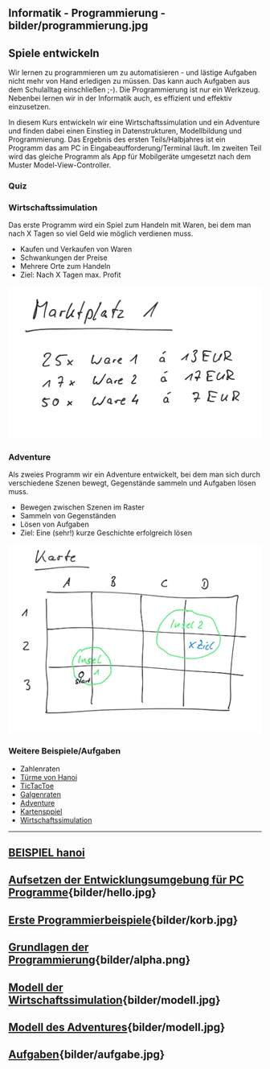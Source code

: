 
Informatik - Programmierung - bilder/programmierung.jpg
---
## Spiele entwickeln

Wir lernen zu programmieren um zu automatisieren - und lästige Aufgaben nicht mehr von Hand erledigen zu müssen. Das kann auch Aufgaben aus dem Schulalltag einschließen ;-). Die Programmierung ist nur ein Werkzeug. Nebenbei lernen wir in der Informatik auch, es effizient und effektiv einzusetzen.

In diesem Kurs entwickeln wir eine Wirtschaftssimulation und ein Adventure und finden dabei einen Einstieg in Datenstrukturen, Modellbildung und Programmierung. Das Ergebnis des ersten Teils/Halbjahres ist ein Programm das am PC in Eingabeaufforderung/Terminal läuft. Im zweiten Teil wird das gleiche Programm als App für Mobilgeräte umgesetzt nach dem Muster Model-View-Controller.

### Quiz


### Wirtschaftssimulation

Das erste Programm wird ein Spiel zum Handeln mit Waren, bei dem man nach X Tagen so viel Geld wie möglich verdienen muss.

* Kaufen und Verkaufen von Waren
* Schwankungen der Preise
* Mehrere Orte zum Handeln
* Ziel: Nach X Tagen max. Profit

![Marktplatz](bilder/marktplatz.jpg)

### Adventure

Als zweies Programm wir ein Adventure entwickelt, bei dem man sich durch verschiedene Szenen bewegt, Gegenstände sammeln und Aufgaben lösen muss.

* Bewegen zwischen Szenen im Raster
* Sammeln von Gegenständen
* Lösen von Aufgaben
* Ziel: Eine (sehr!) kurze Geschichte erfolgreich lösen

![Karte](bilder/karte.jpg)

### Weitere Beispiele/Aufgaben

* Zahlenraten
* [Türme von Hanoi](https://github.com/axel-klinger/groovy-hanoi)
* [TicTacToe](https://github.com/axel-klinger/groovy-tictactoe)
* [Galgenraten](https://github.com/axel-klinger/groovy-hangman)
* [Adventure](https://github.com/axel-klinger/groovy-adventure)
* [Kartensppiel](https://github.com/axel-klinger/groovy-karten)
* [Wirtschaftssimulation](https://github.com/axel-klinger/groovy-handel)

---
## [BEISPIEL hanoi](https://raw.githubusercontent.com/axel-klinger/groovy-hanoi/master/README.md)
## [Aufsetzen der Entwicklungsumgebung  für PC Programme](setup-dev-groovy.md){bilder/hello.jpg}
## [Erste Programmierbeispiele](prog-intro.md){bilder/korb.jpg}
## [Grundlagen der Programmierung](prog-basics.md){bilder/alpha.png}
## [Modell der Wirtschaftssimulation](modell-ws.md){bilder/modell.jpg}
## [Modell des Adventures](modell-adv.md){bilder/modell.jpg}
## [Aufgaben](aufgaben.md){bilder/aufgabe.jpg}
